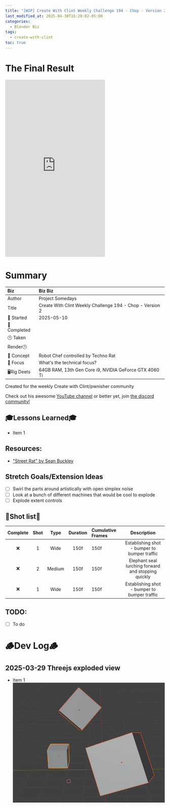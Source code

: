 ```yaml
---
title: "[WIP] Create With Clint Weekly Challenge 194 - Chop - Version 2"
last_modified_at: 2025-04-30T16:20:02-05:00
categories:
  - Blender Biz
tags:
  - create-with-clint
toc: true
---
```


# The Final Result

<iframe width="315" height="560" src="https://www.youtube.com/embed/Dp1ggOsia3o?si=l8cbwiBZlWnO6yl_" title="YouTube video player" frameborder="0" allow="accelerometer; autoplay; clipboard-write; encrypted-media; gyroscope; picture-in-picture; web-share" referrerpolicy="strict-origin-when-cross-origin" allowfullscreen></iframe>

# Summary

| Biz             | Biz Biz                               |
|:--------        | :---------                                |
| Author          | Project Somedays                      |
| Title           | Create With Clint Weekly Challenge 194 - Chop - Version 2 |
| 📅 Started      | 2025-05-10       |
| 📅 Completed    |         |
| 🕒 Taken        | 
| Render🕒        |           |
| 🤯 Concept      | Robot Chef controlled by Techno Rat        |
| 🔎 Focus        | What's the technical focus?       |
| 🖥️Rig Deets     | 64GB RAM, 13th Gen Core i9, NVIDIA GeForce GTX 4060 Ti |

Created for the weekly Create with Clint/pwnisher community

Check out his awesome [YouTube channel](https://www.youtube.com/c/pwnisher) or better yet, join [the discord community!](https://discord.com/channels/673719770410909696/688444060737994785/922141725944872980)

## 🎓Lessons Learned🎓
- Item 1

## Resources:
- ["Street Rat" by Sean Buckley](https://www.blenderkit.com/asset-gallery-detail/ae9d4911-9372-468f-a095-71c21f383c9c/)

## Stretch Goals/Extension Ideas
- [ ] Swirl the parts around artistically with open simplex noise
- [ ] Look at a bunch of different machines that would be cool to explode
- [ ] Explode extent controls

## 🎥Shot list🎥

|Complete | Shot   | Type     | Duration | Cumulative Frames | Description                    |
| :----:  | :----: | :----:   | :----:   | :----        | :----:                              |
|  ❌     | 1      | Wide     | 150f     | 150f         |Establishing shot - bumper to bumper traffic|
|  ❌     | 2      | Medium     | 150f     | 150f       |Elephant seal lurching forward and stopping quickly |
|  ❌    | 1      | Wide     | 150f     | 150f         |Establishing shot - bumper to bumper traffic|

## TODO:
- [ ] To do


# 🪵Dev Log🪵

## 2025-03-29 Threejs exploded view
  - Item 1  
  ![Basic scene as a test](/assets/images/2025-03-30-WCCC-Basic-Scene.png "If I've learned anything, it's start REALLY simple and build on solid ground")
